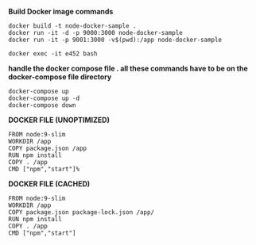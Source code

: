 **Build Docker image commands**
```
docker build -t node-docker-sample .
docker run -it -d -p 9000:3000 node-docker-sample
docker run -it -p 9001:3000 -v$(pwd):/app node-docker-sample

docker exec -it e452 bash
```

**handle the docker compose file . all these commands have to be on the docker-compose file directory**
```
docker-compose up  
docker-compose up -d
docker-compose down
```

**DOCKER FILE (UNOPTIMIZED)**
```
FROM node:9-slim
WORKDIR /app 
COPY package.json /app
RUN npm install
COPY . /app
CMD ["npm","start"]% 
```

**DOCKER FILE (CACHED)**
```
FROM node:9-slim
WORKDIR /app 
COPY package.json package-lock.json /app/
RUN npm install
COPY . /app
CMD ["npm","start"]
```
